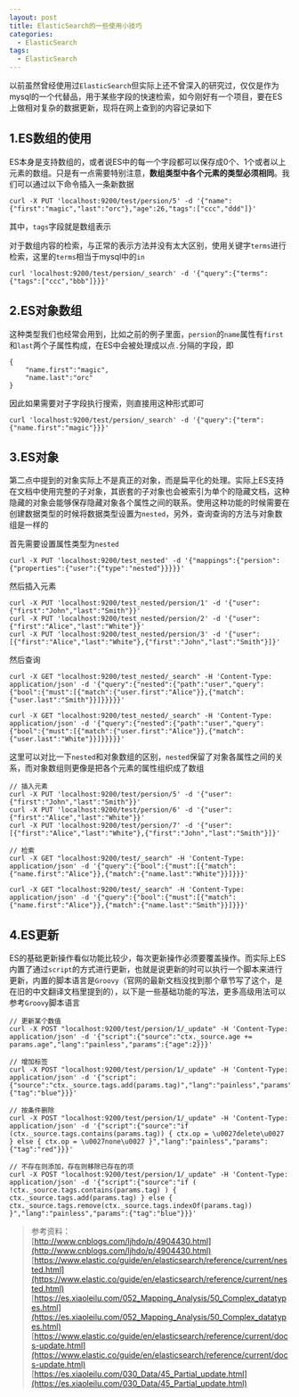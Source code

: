 ```yaml
---
layout: post
title: ElasticSearch的一些使用小技巧
categories:
  - ElasticSearch
tags:
  - ElasticSearch
---
```


以前虽然曾经使用过`ElasticSearch`但实际上还不曾深入的研究过，仅仅是作为mysql的一个代替品，用于某些字段的快速检索，如今刚好有一个项目，要在ES上做相对复杂的数据更新，现将在网上查到的内容记录如下

## 1.ES数组的使用
ES本身是支持数组的，或者说ES中的每一个字段都可以保存成0个、1个或者以上元素的数组。只是有一点需要特别注意，**数组类型中各个元素的类型必须相同**。我们可以通过以下命令插入一条新数据

```
curl -X PUT 'localhost:9200/test/persion/5' -d '{"name":{"first":"magic","last":"orc"},"age":26,"tags":["ccc","ddd"]}'
```

其中，`tags`字段就是数组表示

对于数组内容的检索，与正常的表示方法并没有太大区别，使用关键字`terms`进行检索，这里的`terms`相当于mysql中的`in`
```
curl 'localhost:9200/test/persion/_search' -d '{"query":{"terms":{"tags":["ccc","bbb"]}}}'
```

## 2.ES对象数组
这种类型我们也经常会用到，比如之前的例子里面，`persion`的`name`属性有`first`和`last`两个子属性构成，在ES中会被处理成以点`.`分隔的字段，即
```
{
    "name.first":"magic",
    "name.last":"orc"
}
```

因此如果需要对子字段执行搜索，则直接用这种形式即可
```
curl 'localhost:9200/test/persion/_search' -d '{"query":{"term":{"name.first":"magic"}}}'
```

## 3.ES对象
第二点中提到的对象实际上不是真正的对象，而是扁平化的处理。实际上ES支持在文档中使用完整的子对象，其嵌套的子对象也会被索引为单个的隐藏文档，这种隐藏的对象会能够保存隐藏对象各个属性之间的联系。使用这种功能的时候需要在创建数据类型的时候将数据类型设置为`nested`，另外，查询查询的方法与对象数组是一样的

首先需要设置属性类型为`nested`
```
curl -X PUT 'localhost:9200/test_nested' -d '{"mappings":{"persion":{"properties":{"user":{"type":"nested"}}}}}'
```
然后插入元素
```
curl -X PUT 'localhost:9200/test_nested/persion/1' -d '{"user":{"first":"John","last":"Smith"}}'
curl -X PUT 'localhost:9200/test_nested/persion/2' -d '{"user":{"first":"Alice","last":"White"}}'
curl -X PUT 'localhost:9200/test_nested/persion/3' -d '{"user":[{"first":"Alice","last":"White"},{"first":"John","last":"Smith"}]}'
```

然后查询
```
curl -X GET "localhost:9200/test_nested/_search" -H 'Content-Type: application/json' -d '{"query":{"nested":{"path":"user","query":{"bool":{"must":[{"match":{"user.first":"Alice"}},{"match":{"user.last":"Smith"}}]}}}}}'

curl -X GET "localhost:9200/test_nested/_search" -H 'Content-Type: application/json' -d '{"query":{"nested":{"path":"user","query":{"bool":{"must":[{"match":{"user.first":"Alice"}},{"match":{"user.last":"White"}}]}}}}}'
```

这里可以对比一下`nested`和对象数组的区别，`nested`保留了对象各属性之间的关系，而对象数组则更像是把各个元素的属性组织成了数组
```
// 插入元素
curl -X PUT 'localhost:9200/test/persion/5' -d '{"user":{"first":"John","last":"Smith"}}'
curl -X PUT 'localhost:9200/test/persion/6' -d '{"user":{"first":"Alice","last":"White"}}'
curl -X PUT 'localhost:9200/test/persion/7' -d '{"user":[{"first":"Alice","last":"White"},{"first":"John","last":"Smith"}]}'

// 检索
curl -X GET "localhost:9200/test/_search" -H 'Content-Type: application/json' -d '{"query":{"bool":{"must":[{"match":{"name.first":"Alice"}},{"match":{"name.last":"White"}}]}}}'

curl -X GET "localhost:9200/test/_search" -H 'Content-Type: application/json' -d '{"query":{"bool":{"must":[{"match":{"name.first":"Alice"}},{"match":{"name.last":"Smith"}}]}}}'
```

## 4.ES更新
ES的基础更新操作看似功能比较少，每次更新操作必须要覆盖操作。而实际上ES内置了通过`script`的方式进行更新，也就是说更新的时可以执行一个脚本来进行更新，内置的脚本语言是`Groovy`（官网的最新文档没找到那个章节写了这个，是在旧的中文翻译文档里提到的），以下是一些基础功能的写法，更多高级用法可以参考`Groovy`脚本语言

```
// 更新某个数值
curl -X POST "localhost:9200/test/persion/1/_update" -H 'Content-Type: application/json' -d '{"script":{"source":"ctx._source.age += params.age","lang":"painless","params":{"age":2}}}'

// 增加标签
curl -X POST "localhost:9200/test/persion/1/_update" -H 'Content-Type: application/json' -d '{"script":{"source":"ctx._source.tags.add(params.tag)","lang":"painless","params":{"tag":"blue"}}}'

// 按条件删除
curl -X POST "localhost:9200/test/persion/1/_update" -H 'Content-Type: application/json' -d '{"script":{"source":"if (ctx._source.tags.contains(params.tag)) { ctx.op = \u0027delete\u0027 } else { ctx.op = \u0027none\u0027 }","lang":"painless","params":{"tag":"red"}}}'

// 不存在则添加，存在则移除已存在的项
curl -X POST "localhost:9200/test/persion/1/_update" -H 'Content-Type: application/json' -d '{"script":{"source":"if ( !ctx._source.tags.contains(params.tag) ) {  ctx._source.tags.add(params.tag) } else {  ctx._source.tags.remove(ctx._source.tags.indexOf(params.tag)) }","lang":"painless","params":{"tag":"blue"}}}'
```


> 参考资料：<br>
> [http://www.cnblogs.com/ljhdo/p/4904430.html](http://www.cnblogs.com/ljhdo/p/4904430.html) <br>
> [https://www.elastic.co/guide/en/elasticsearch/reference/current/nested.html](https://www.elastic.co/guide/en/elasticsearch/reference/current/nested.html) <br>
> [https://es.xiaoleilu.com/052_Mapping_Analysis/50_Complex_datatypes.html](https://es.xiaoleilu.com/052_Mapping_Analysis/50_Complex_datatypes.html) <br>
> [https://www.elastic.co/guide/en/elasticsearch/reference/current/docs-update.html](https://www.elastic.co/guide/en/elasticsearch/reference/current/docs-update.html) <br>
> [https://es.xiaoleilu.com/030_Data/45_Partial_update.html](https://es.xiaoleilu.com/030_Data/45_Partial_update.html)